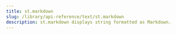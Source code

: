 ```yaml
---
title: st.markdown
slug: /library/api-reference/text/st.markdown
description: st.markdown displays string formatted as Markdown.
---
```


<Autofunction function="streamlit.markdown" />
